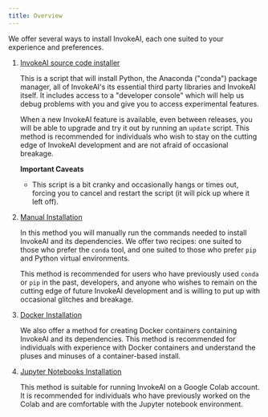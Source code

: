 ```yaml
---
title: Overview
---
```


We offer several ways to install InvokeAI, each one suited to your
experience and preferences.

1. [InvokeAI source code installer](INSTALL_SOURCE.md)

    This is a script that will install Python, the Anaconda ("conda")
    package manager, all of InvokeAI's its essential third party
    libraries and InvokeAI itself. It includes access to a "developer
    console" which will help us debug problems with you and give you
    to access experimental features.

    When a new InvokeAI feature is available, even between releases,
    you will be able to upgrade and try it out by running an `update`
    script. This method is recommended for individuals who wish to
    stay on the cutting edge of InvokeAI development and are not
    afraid of occasional breakage.

    **Important Caveats**
    - This script is a bit cranky and occasionally hangs or times out,
    forcing you to cancel and restart the script (it will pick up where
    it left off).

2. [Manual Installation](INSTALL_MANUAL.md)

    In this method you will manually run the commands needed to install
    InvokeAI and its dependencies. We offer two recipes: one suited to
    those who prefer the `conda` tool, and one suited to those who prefer
    `pip` and Python virtual environments.

    This method is recommended for users who have previously used `conda`
    or `pip` in the past, developers, and anyone who wishes to remain on
    the cutting edge of future InvokeAI development and is willing to put
    up with occasional glitches and breakage.

3. [Docker Installation](INSTALL_DOCKER.md)

    We also offer a method for creating Docker containers containing
    InvokeAI and its dependencies. This method is recommended for
    individuals with experience with Docker containers and understand
    the pluses and minuses of a container-based install.

4. [Jupyter Notebooks Installation](INSTALL_JUPYTER.md)

    This method is suitable for running InvokeAI on a Google Colab
    account. It is recommended for individuals who have previously
    worked on the Colab and are comfortable with the Jupyter notebook
    environment.
